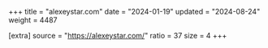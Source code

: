 +++
title = "alexeystar.com"
date = "2024-01-19"
updated = "2024-08-24"
weight = 4487

[extra]
source = "https://alexeystar.com/"
ratio = 37
size = 4
+++
